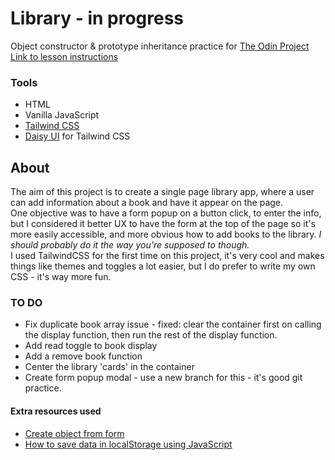 # Library - in progress

Object constructor & prototype inheritance practice for [The Odin Project](https://www.theodinproject.com)  
[Link to lesson instructions](https://www.theodinproject.com/paths/full-stack-javascript/courses/javascript/lessons/library)   



### Tools

- HTML
- Vanilla JavaScript
- [Tailwind CSS](https://tailwindcss.com/)
- [Daisy UI](https://daisyui.com/) for Tailwind CSS


## About

The aim of this project is to create a single page library app, where a user can add information about a book and have it appear on the page.  
One objective was to have a form popup on a button click, to enter the info, but I considered it better UX to have the form at the top of the page so it's more easily accessible, and more obvious how to add books to the library. *I should probably do it the way you're supposed to though.*  
I used TailwindCSS for the first time on this project, it's very cool and makes things like themes and toggles a lot easier, but I do prefer to write my own CSS - it's way more fun.  


### TO DO

- Fix duplicate book array issue - fixed: clear the container first on calling the display function, then run the rest of the display function.
- Add read toggle to book display
- Add a remove book function
- Center the library 'cards' in the container
- Create form popup modal - use a new branch for this - it's good git practice.


#### Extra resources used

- [Create object from form](https://www.sitepoint.com/community/t/create-object-from-a-form/313057/6)
- [How to save data in localStorage using JavaScript](https://dev.to/michaelburrows/how-to-save-data-in-localstorage-using-javascript-994)